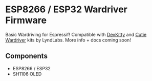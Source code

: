 # ESP8266 / ESP32 Wardriver Firmware
Basic Wardriving for Espressif!  Compatible with [DevKitty](https://devkitty.io) and [Cutie Wardriver](https://lyndlabs.io) kits by LyndLabs.  More info + docs coming soon!

## Components
- ESP8266 / ESP32
- SH1106 OLED 
